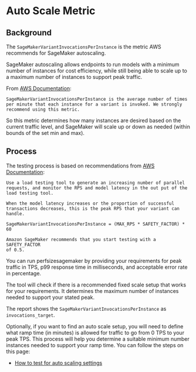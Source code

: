 # Auto Scale Metric

## Background

The `SageMakerVariantInvocationsPerInstance` is the metric AWS recommends for SageMaker autoscaling.

SageMaker autoscaling allows endpoints to run models with a minimum number of instances for cost
efficiency, while still being able to scale up to a maximum number of instances to support peak
traffic.

From
[AWS Documentation](https://docs.aws.amazon.com/sagemaker/latest/dg/endpoint-auto-scaling-add-code-define.html):

```
SageMakerVariantInvocationsPerInstance is the average number of times
per minute that each instance for a variant is invoked. We strongly
recommend using this metric.
```

So this metric determines how many instances are desired based on the current traffic level, and
SageMaker will scale up or down as needed (within bounds of the set min and max).


## Process

The testing process is based on recommendations from
[AWS Documentation](https://docs.aws.amazon.com/sagemaker/latest/dg/endpoint-scaling-loadtest.html):

```
Use a load testing tool to generate an increasing number of parallel
requests, and monitor the RPS and model latency in the out put of the
load testing tool.

When the model latency increases or the proportion of successful
transactions decreases, this is the peak RPS that your variant can
handle.

SageMakerVariantInvocationsPerInstance = (MAX_RPS * SAFETY_FACTOR) * 60

Amazon SageMaker recommends that you start testing with a SAFETY_FACTOR
of 0.5.
```

You can run perfsizesagemaker by providing your requirements for peak traffic in TPS, p99 response
time in milliseconds, and acceptable error rate in percentage.

The tool will check if there is a recommended fixed scale setup that works for your requirements.
It determines the maximum number of instances needed to support your stated peak.

The report shows the `SageMakerVariantInvocationsPerInstance` as `invocations_target`.

Optionally, if you want to find an auto scale setup, you will need to define what ramp time (in
minutes) is allowed for traffic to go from 0 TPS to your peak TPS. This process will help you
determine a suitable minimum number instances needed to support your ramp time. You can follow the
steps on this page:

- [How to test for auto scaling settings](auto-scale-testing.md)

